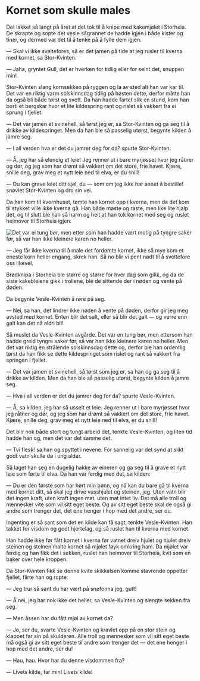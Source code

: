 # Kornet som skulle males

Det lakket så langt på året at det tok til å knipe med kakemjølet i Storheia. De skrapte og sopte det vesle sågrannet de hadde igjen i både kister og tiner, og dermed var det til å tenke på å fylle dem igjen.

— Skal vi ikke sveltefores, så er det jamen på tide at jeg rusler til kverna med kornet, sa Stor-Kvinten.

— Jaha, gryntet Gull, det er hverken for tidlig eller for seint det, snuppen min!

Stor-Kvinten slang kornsekken på ryggen og la av sted alt han var kar til. Det var en riktig varm solskinnsdag tidlig på høsten dette, derfor måtte han da også bli både tørst og svett. Da han hadde fartet slik en stund, kom han borti et bergskar hvor et lite kildespring rant og rislet så vakkert fra ei sprung i fjellet.

— Det var jamen et svinehell, så tørst jeg er, sa Stor-Kvinten og ga seg til å drikke av kildespringet. Men da han ble så passelig utørst, begynte kilden å jamre seg.

— I all verden hva er det du jamrer deg for da? spurte Stor-Kvinten.

— Å, jeg har så elendig et leie! Jeg renner ut i bare myrjøsset hvor jeg råtner og dør, og jeg som har drømt så vakkert om det store, frie havet. Kjære, snille deg, grav meg et nytt leie ned til elva, er du snill!

— Du kan grave leiet ditt sjøl, du — som om jeg ikke har annet å bestille! snøvlet Stor-Kvinten og dro sin vei.

Da han kom til kvernhuset, tømte han kornet opp i kverna, men da det kom til stykket ville ikke kverna gå. Han både maste og raste, men like lite hjalp det, og til slutt ble han så harm og heit at han tok kornet med seg og ruslet heimover til Storheia igjen.

![Det var ei tung bør, men etter som han hadde vært motig på tyngre saker før, så var han ikke kleinere karen no heller.](./tung-bør.png)

— Jeg får ikke kverna til å male det fordømte kornet, ikke så mye som et eneste korn heller engang, skrek han. Så no blir vi pent nødt til å sveltefore oss likevel.

Brødknipa i Storheia ble større og større for hver dag som gikk, og da de siste kakebleiene gikk i trollene, ble de sittende der i nøden og vente på døden.

Da begynte Vesle-Kvinten å røre på seg.

— Nei, sa han, det lindrer ikke nøden å vente på døden, derfor gir jeg meg avsted med kornet. Enten blir det salt, eller så blir det galt — og verre enn galt kan det nå aldri bli!

Så muslet da Vesle-Kvinten avgårde. Det var en tung bør, men ettersom han hadde greid tyngre saker før, så var han ikke kleinere karen no heller. Men det var riktig en strålende solskinnsdag dette og, derfor ble han ordentlig tørst da han fikk se dette kildespringet som rislet og rant så vakkert fra springen i fjellet.

— Det var jamen et svinehell, så tørst som jeg er, sa han og ga seg til å drikke av kilden. Men da han ble så passelig utørst, begynte kilden å jamre seg.

— Hva i all verden er det du jamrer deg for da? spurte Vesle-Kvinten.

— Å, sa kilden, jeg har så usselt et leie. Jeg renner ut i bare myrjøsset hvor jeg råtner og dør, og jeg som har drømt så vakkert om det store, frie havet. Kjære, snille deg, grav meg et nytt leie ned til elva, er du snill!

Det blir nok både stort og tungt arbeid det, tenkte Vesle-Kvinten, og liten tid hadde han og, men det var det samme det.

— Tvi flesk! sa han og spyttet i nevene. For sannelig var det synd at slikt godt vatn skulle dø i ung alder.

Så laget han seg en dugelig hakke av eineren og ga seg til å grave et nytt leie som førte til elva. Da han var ferdig med det, sa kilden:

— Du er den første som har hørt min bønn, og nå kan du bare gå til kverna med kornet ditt, så skal jeg drive vasshjulet og steinen, jeg. Uten vatn blir det ingen kraft, uten kraft ingen mat, uten mat intet liv. Det må alle troll og mennesker vite som vil sitt eget beste. Og av sitt eget beste skal de også gi andre som trenger det, det ene henger i hop med det andre, ser du.

Ingenting er så sant som det en kilde kan få sagt, tenkte Vesle-Kvinten. Han takket for visdom og godt hjertelag, og så ruslet han til kverna med kornet.

Han hadde ikke før fått kornet i kverna før vatnet dreiv hjulet og hjulet dreiv steinen og steinen malte kornet så mjølet føyk omkring ham. Da mjølet var ferdig og han fikk det i sekken, ruslet han heimover til Storheia, kvit som en baker over hele kroppen.

Da Stor-Kvinten fikk se denne kvite skikkelsen komme stavrende oppetter fjellet, flirte han og ropte:

— Jeg trur så sant du har vært på snøfonna jeg, gutt!

— Å nei, jeg har nok ikke det heller, sa Vesle-Kvinten og slengte sekken fra seg.

— Men åssen har du fått mjøl av kornet da?

— Jo, ser du, svarte Vesle-Kvinten og kravlet opp på en stor stein og klappet far sin på skulderen. Alle troll og mennesker som vil sitt eget beste må også gi av sitt eget beste til andre som trenger det — det ene henger i hop med det andre, ser du!

— Hau, hau. Hvor har du denne visdommen fra?

— Livets kilde, far min! Livets kilde!
